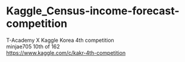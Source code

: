 # Kaggle_Census-income-forecast-competition
T-Academy X Kaggle Korea 4th competition  
minjae705 10th of 162  
https://www.kaggle.com/c/kakr-4th-competition
